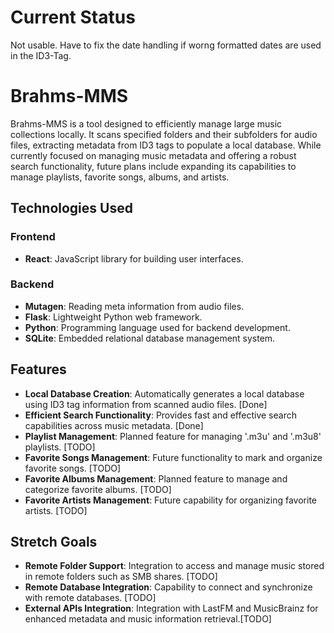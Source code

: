 # Current Status

Not usable. Have to fix the date handling if worng formatted dates are used in the ID3-Tag. 

# Brahms-MMS

Brahms-MMS is a tool designed to efficiently manage large music collections locally. It scans specified folders and their subfolders for audio files, extracting metadata from ID3 tags to populate a local database. While currently focused on managing music metadata and offering a robust search functionality, future plans include expanding its capabilities to manage playlists, favorite songs, albums, and artists.

## Technologies Used

### Frontend

- **React**: JavaScript library for building user interfaces.

### Backend

- **Mutagen**: Reading meta information from audio files.
- **Flask**: Lightweight Python web framework.
- **Python**: Programming language used for backend development.
- **SQLite**: Embedded relational database management system.

## Features

- **Local Database Creation**: Automatically generates a local database using ID3 tag information from scanned audio files. [Done]
- **Efficient Search Functionality**: Provides fast and effective search capabilities across music metadata. [Done]
- **Playlist Management**: Planned feature for managing '.m3u' and '.m3u8' playlists. [TODO]
- **Favorite Songs Management**: Future functionality to mark and organize favorite songs. [TODO]
- **Favorite Albums Management**: Planned feature to manage and categorize favorite albums. [TODO]
- **Favorite Artists Management**: Future capability for organizing favorite artists. [TODO]

## Stretch Goals

- **Remote Folder Support**: Integration to access and manage music stored in remote folders such as SMB shares. [TODO]
- **Remote Database Integration**: Capability to connect and synchronize with remote databases. [TODO]
- **External APIs Integration**: Integration with LastFM and MusicBrainz for enhanced metadata and music information retrieval.[TODO]
